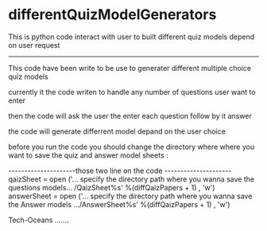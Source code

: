 # differentQuizModelGenerators
This is python code interact with user to built different quiz models depend on user request 

----------------------------------

This code have been write to be use to generater different multiple choice quiz models

currently it the code writen to handle any number of questions user want to enter

then the code will ask the user the enter each question follow by it answer

the code will generate differrent model depand on the user choice

before you run the code you should change the directory where where you want to save the quiz and answer model sheets :

---------------------those two line on the code --------------------- qaizSheet = open ('... specify the directory path where you wanna save the questions models... /QaizSheet%s' %(diffQaizPapers + 1) , 'w') answerSheet = open ('... specify the directory path where you wanna save the Answer models .../AnswerSheet%s' %(diffQaizPapers + 1) , 'w')

Tech-Oceans .......
